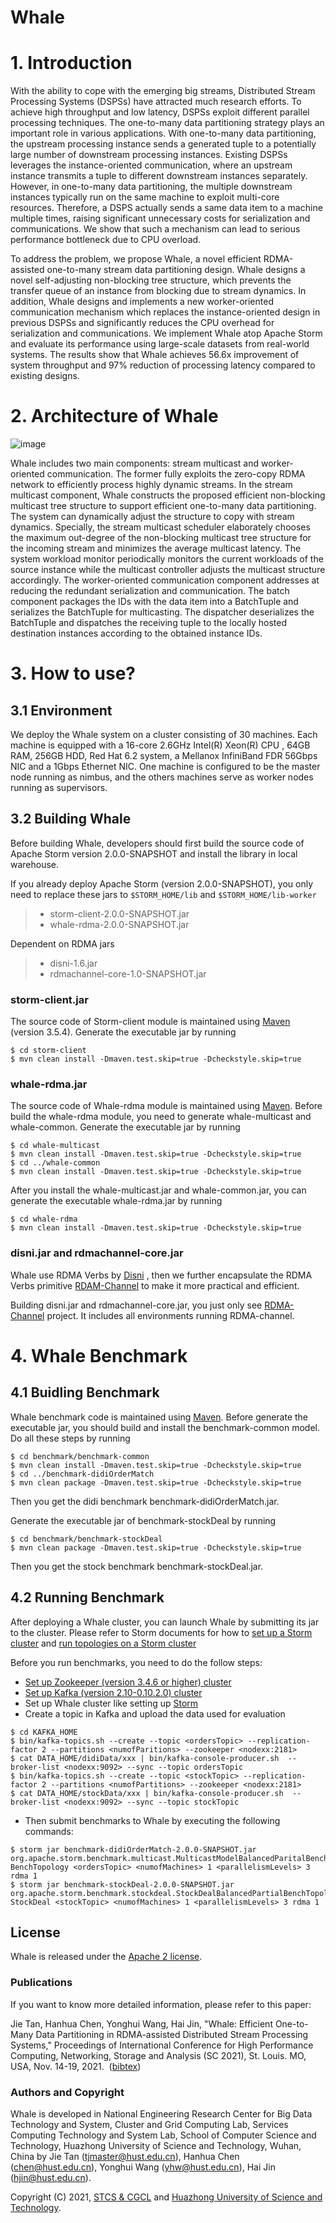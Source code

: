 # Whale

# 1. Introduction
With the ability to cope with the emerging big streams, Distributed Stream Processing Systems (DSPSs) have attracted much research efforts. 
To achieve high throughput and low latency, DSPSs exploit different parallel processing techniques. 
The one-to-many data partitioning strategy plays an important role in various applications. 
With one-to-many data partitioning, the upstream processing instance sends a generated tuple to a potentially large number of downstream processing instances. 
Existing DSPSs leverages the instance-oriented communication, where an upstream instance transmits a tuple to different downstream instances separately. 
However, in one-to-many data partitioning, the multiple downstream instances typically run on the same machine to exploit multi-core resources. 
Therefore,  a DSPS actually sends a same data item to a machine multiple times, raising significant unnecessary costs for serialization and communications. 
We show that such a mechanism can lead to serious performance bottleneck due to CPU overload. 

To address the problem, we propose Whale, a novel efficient RDMA-assisted one-to-many stream data partitioning design. Whale designs a novel self-adjusting non-blocking tree structure, which prevents the transfer queue of an instance from blocking due to stream dynamics. In addition, Whale designs and implements a new worker-oriented communication mechanism which replaces the instance-oriented design in previous DSPSs and significantly reduces the CPU overhead for serialization and communications. We implement Whale atop Apache Storm and evaluate its performance using large-scale datasets from real-world systems. The results show that Whale achieves 56.6x improvement of system throughput and 97% reduction of processing latency compared to existing designs.

# 2. Architecture of Whale
![image](https://github.com/Whale2021/Whale/blob/master/images/Whale_architecture.png)

Whale includes two main components: stream multicast and worker-oriented communication. The former fully exploits the zero-copy RDMA network to efficiently process highly dynamic streams. 
In the stream multicast component, Whale constructs the proposed efficient non-blocking multicast tree structure to support efficient one-to-many data partitioning. The system can dynamically adjust the structure to copy with stream dynamics. Specially, the stream multicast scheduler elaborately chooses the maximum out-degree of the non-blocking multicast tree structure for the incoming stream and minimizes the average multicast latency. The system workload monitor periodically monitors the current workloads of the source instance while the multicast controller adjusts the multicast structure accordingly. The worker-oriented communication component addresses at reducing the redundant serialization and communication. The batch component packages the IDs with the data item into a BatchTuple and serializes the BatchTuple for multicasting. The dispatcher deserializes the BatchTuple and dispatches the receiving tuple to the locally hosted destination instances according to the obtained instance IDs.

# 3. How to use?
## 3.1 Environment
We deploy the Whale system on a cluster consisting of 30 machines. Each machine is equipped with a 16-core 2.6GHz Intel(R) Xeon(R) CPU , 64GB RAM, 256GB HDD, Red Hat 6.2 system, a Mellanox InfiniBand FDR 56Gbps NIC and a 1Gbps Ethernet NIC. One machine is configured to be the master node running as nimbus, and the others machines serve as worker nodes running as supervisors.

## 3.2 Building Whale
Before building Whale, developers should first build the source code of Apache Storm version 2.0.0-SNAPSHOT and install the library in local warehouse.

If you already deploy Apache Storm (version 2.0.0-SNAPSHOT), you only need to replace these jars to `$STORM_HOME/lib` and `$STORM_HOME/lib-worker`
> * storm-client-2.0.0-SNAPSHOT.jar
> * whale-rdma-2.0.0-SNAPSHOT.jar

Dependent on RDMA jars
> * disni-1.6.jar
> * rdmachannel-core-1.0-SNAPSHOT.jar

### storm-client.jar
The source code of Storm-client module is maintained using [Maven](http://maven.apache.org/) (version 3.5.4). Generate the executable jar by running
```
$ cd storm-client
$ mvn clean install -Dmaven.test.skip=true -Dcheckstyle.skip=true
```

### whale-rdma.jar
The source code of Whale-rdma module is maintained using [Maven](http://maven.apache.org/). Before build the whale-rdma module, you need to generate whale-multicast and whale-common. Generate the executable jar by running
```
$ cd whale-multicast
$ mvn clean install -Dmaven.test.skip=true -Dcheckstyle.skip=true
$ cd ../whale-common
$ mvn clean install -Dmaven.test.skip=true -Dcheckstyle.skip=true
```
After you install the whale-multicast.jar and whale-common.jar, you can generate the executable whale-rdma.jar by running
```
$ cd whale-rdma
$ mvn clean install -Dmaven.test.skip=true -Dcheckstyle.skip=true
```

### disni.jar and rdmachannel-core.jar
Whale use RDMA Verbs by [Disni](https://github.com/zrlio/disni) , then we further encapsulate the RDMA Verbs primitive [RDAM-Channel](https://github.com/Whale2021/RDMAChannel) to make it more practical and efficient.

Building disni.jar and rdmachannel-core.jar, you just only see [RDMA-Channel](https://github.com/Whale2021/RDMAChannel) project. It includes all environments running RDMA-channel.

# 4. Whale Benchmark
## 4.1 Buidling Benchmark
Whale benchmark code is maintained using [Maven](http://maven.apache.org/). Before generate the executable jar, you should build and install the benchmark-common model. Do all these steps by running
```
$ cd benchmark/benchmark-common
$ mvn clean install -Dmaven.test.skip=true -Dcheckstyle.skip=true
$ cd ../benchmark-didiOrderMatch
$ mvn clean package -Dmaven.test.skip=true -Dcheckstyle.skip=true
```
Then you get the didi benchmark benchmark-didiOrderMatch.jar.

Generate the executable jar of benchmark-stockDeal by running 
```
$ cd benchmark/benchmark-stockDeal
$ mvn clean package -Dmaven.test.skip=true -Dcheckstyle.skip=true
```

Then you get the stock benchmark benchmark-stockDeal.jar.

## 4.2 Running Benchmark
After deploying a Whale cluster, you can launch Whale by submitting its jar to the cluster. Please refer to Storm documents for how to
[set up a Storm cluster](https://storm.apache.org/documentation/Setting-up-a-Storm-cluster.html) and [run topologies on a Storm cluster](https://storm.apache.org/documentation/Running-topologies-on-a-production-cluster.html)

Before you run benchmarks, you need to do the follow steps:
* [Set up Zookeeper (version 3.4.6 or higher) cluster](https://zookeeper.apache.org/doc/r3.4.6/index.html)
* [Set up Kafka (version 2.10-0.10.2.0) cluster](https://kafka.apache.org/0102/documentation.html)
* Set up Whale cluster like setting up [Storm](https://storm.apache.org/documentation/Setting-up-a-Storm-cluster.html)
* Create a topic in Kafka and upload the data used for evaluation
```
$ cd KAFKA_HOME
$ bin/kafka-topics.sh --create --topic <ordersTopic> --replication-factor 2 --partitions <numofParitions> --zookeeper <nodexx:2181>
$ cat DATA_HOME/didiData/xxx | bin/kafka-console-producer.sh  --broker-list <nodexx:9092> --sync --topic ordersTopic
$ bin/kafka-topics.sh --create --topic <stockTopic> --replication-factor 2 --partitions <numofPartitions> --zookeeper <nodexx:2181>
$ cat DATA_HOME/stockData/xxx | bin/kafka-console-producer.sh  --broker-list <nodexx:9092> --sync --topic stockTopic
```

* Then submit benchmarks to Whale by executing the following commands:
```
$ storm jar benchmark-didiOrderMatch-2.0.0-SNAPSHOT.jar org.apache.storm.benchmark.multicast.MulticastModelBalancedParitalBenchTopology BenchTopology <ordersTopic> <numofMachines> 1 <parallelismLevels> 3 rdma 1  
$ storm jar benchmark-stockDeal-2.0.0-SNAPSHOT.jar org.apache.storm.benchmark.stockdeal.StockDealBalancedPartialBenchTopology StockDeal <stockTopic> <numofMachines> 1 <parallelismLevels> 3 rdma 1
```

## License
Whale is released under the [Apache 2 license](http://www.apache.org/licenses/LICENSE-2.0.html).


### Publications
If you want to know more detailed information, please refer to this paper:

Jie Tan, Hanhua Chen, Yonghui Wang, Hai Jin, "Whale: Efficient One-to-Many Data Partitioning in RDMA-assisted Distributed Stream Processing Systems," Proceedings of International Conference for High Performance Computing, Networking, Storage and Analysis (SC 2021), St. Louis. MO, USA, Nov. 14-19, 2021. 
([bibtex](https://github.com/CGCL-codes/Whale/blob/master/Whale.bib))

### Authors and Copyright
Whale is developed in National Engineering Research Center for Big Data Technology and System, Cluster and Grid Computing Lab, Services Computing Technology and System Lab, School of Computer Science and Technology, Huazhong University of Science and Technology, Wuhan, China by Jie Tan (tjmaster@hust.edu.cn), Hanhua Chen (chen@hust.edu.cn), Yonghui Wang (yhw@hust.edu.cn), Hai Jin (hjin@hust.edu.cn).

Copyright (C) 2021, [STCS & CGCL](grid.hust.edu.cn) and [Huazhong University of Science and Technology](www.hust.edu.cn).
